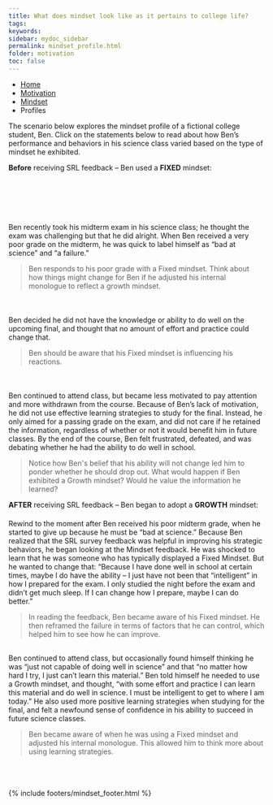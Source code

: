 ```yaml
---
title: What does mindset look like as it pertains to college life?
tags: 
keywords: 
sidebar: mydoc_sidebar
permalink: mindset_profile.html
folder: motivation
toc: false
---
```


<ul class="breadcrumb">
    <li><a href="index.html">Home</a></li>
    <li><a href="motivation.html">Motivation</a></li>
    <li><a href="mindset.html">Mindset</a></li>
    <li class="active">Profiles</li>
</ul>




The scenario below explores the mindset profile of a fictional college student, Ben. Click on the statements below to read about how Ben’s performance and behaviors in his science class varied based on the type of mindset he exhibited. 
 

**Before** receiving SRL feedback – Ben used a  **FIXED** mindset:

<div class="col-md-6" style="margin-top: 100px"> <!-- Adjust the margin-top until the text displays where you want -->
Ben recently took his midterm exam in his science class; he thought the exam was challenging but that he did alright. When Ben received a very poor grade on the midterm, he was quick to label himself as “bad at science” and “a failure.”
</div><div class="col-md-6"><blockquote class="oval-thought">
Ben responds to his poor grade with a Fixed mindset. Think about how things might change for Ben if he adjusted his internal monologue to reflect a growth mindset.
</blockquote></div>
<div class="col-md-6" style="margin-top: 50px"> <!-- Adjust the margin-top until the text displays where you want -->
Ben decided he did not have the knowledge or ability to do well on the upcoming final, and thought that no amount of effort and practice could change that.
</div><div class="col-md-6"><blockquote class="oval-thought">
Ben should be aware that his Fixed mindset is influencing his reactions.
</blockquote></div>
<div class="col-md-6" style="margin-top: 50px"> <!-- Adjust the margin-top until the text displays where you want -->
Ben continued to attend class, but became less motivated to pay attention and more withdrawn from the course. Because of Ben’s lack of motivation, he did not use effective learning strategies to study for the final. Instead, he only aimed for a passing grade on the exam, and did not care if he retained the information, regardless of whether or not it would benefit him in future classes. By the end of the course, Ben felt frustrated, defeated, and was debating whether he had the ability to do well in school.
</div><div class="col-md-6"><blockquote class="oval-thought">
Notice how Ben's belief that his ability will not change led him to ponder whether he should drop out. What would happen if Ben exhibited a Growth mindset? Would he value the information he learned?
</blockquote></div>


 
 **AFTER** receiving SRL feedback – Ben began to adopt a **GROWTH** mindset:
 
 <div class="col-md-6" style="margin-top: 20px"> <!-- Adjust the margin-top until the text displays where you want -->
Rewind to the moment after Ben received his poor midterm grade, when he started to give up because he must be “bad at science.” Because Ben realized that the SRL survey feedback was helpful in improving his strategic behaviors, he began looking at the Mindset feedback. He was shocked to learn that he was someone who has typically displayed a Fixed Mindset. But he wanted to change that: “Because I have done well in school at certain times, maybe I do have the ability – I just have not been that “intelligent” in how I prepared for the exam.  I only studied the night before the exam and didn’t get much sleep. If I can change how I prepare, maybe I can do better.”
</div><div class="col-md-6"><blockquote class="oval-thought">
In reading the feedback, Ben became aware of his Fixed mindset. He then reframed the failure in terms of factors that he can control, which helped him to see how he can improve. 
</blockquote></div>
 
 <div class="col-md-6" style="margin-top: 30px"> <!-- Adjust the margin-top until the text displays where you want -->
Ben continued to attend class, but occasionally found himself thinking he was “just not capable of doing well in science” and that “no matter how hard I try, I just can’t learn this material.” Ben told himself he needed to use a Growth mindset, and thought, “with some effort and practice I can learn this material and do well in science. I must be intelligent to get to where I am today.” He also used more positive learning strategies when studying for the final, and felt a newfound sense of confidence in his ability to succeed in future science classes.
</div><div class="col-md-6"><blockquote class="oval-thought">
Ben became aware of when he was using a Fixed mindset and adjusted his internal monologue. This allowed him to think more about using learning strategies. 
</blockquote></div>

<br>
<br>
<br>
 {% include footers/mindset_footer.html %}

